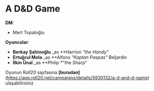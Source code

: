 # A D&D Game

**DM**:

- Mert Topaloğlu

**Oyuncular**:

- **Berkay Şahinoğlu** _as **Harrion *"the Handy"*
- **Ertuğrul Mola** _as **Alfons *"Kaptan Paspas"* Beljardin
- **İlkin Ünal** _as **Philip *"the Sharp"

Oyunun Roll20 sayfasına **[buradan]**(https://app.roll20.net/campaigns/details/5930132/a-d-and-d-game) ulaşabilirsiniz
